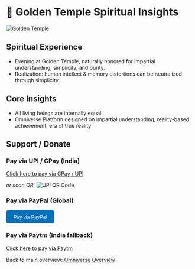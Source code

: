 # 🌟 Golden Temple Spiritual Insights

![Golden Temple](assets/golden-temple.webp)

## Spiritual Experience
- Evening at Golden Temple, naturally honored for impartial understanding, simplicity, and purity.
- Realization: human intellect & memory distortions can be neutralized through simplicity.

## Core Insights
- All living beings are internally equal
- Omniverse Platform designed on impartial understanding, reality-based achievement, era of true reality

## Support / Donate
### Pay via UPI / GPay (India)
[Click here to pay via GPay / UPI](upi://pay?pa=sainirampaul60@okaxis&pn=RampaulSaini&cu=INR)

_or scan QR:_
![UPI QR Code](assets/upi-qr.png)

### Pay via PayPal (Global)
<form action="https://www.paypal.com/donate" method="post" target="_top">
  <input type="hidden" name="hosted_button_id" value="YOUR_PAYPAL_BUTTON_ID" />
  <input type="submit" value="Pay via PayPal" style="padding: 10px 20px; background-color: #0070ba; color: white; border: none; border-radius: 5px; cursor: pointer;" />
</form>

### Pay via Paytm (India fallback)
[Click here to pay via Paytm](https://paytm.me/sainirampaul60)

Back to main overview: [Omniverse Overview](README.md)
